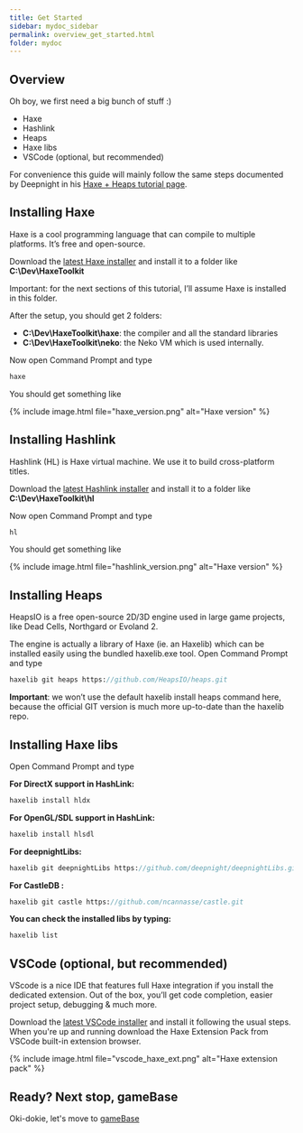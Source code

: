 ```yaml
---
title: Get Started
sidebar: mydoc_sidebar
permalink: overview_get_started.html
folder: mydoc
---
```


## Overview

Oh boy, we first need a big bunch of stuff :)

*  Haxe
*  Hashlink
*  Heaps
*  Haxe libs
*  VSCode (optional, but recommended)

For convenience this guide will mainly follow the same steps documented by Deepnight in his [Haxe + Heaps tutorial page](https://deepnight.net/tutorials/).

## Installing Haxe 
Haxe is a cool programming language that can compile to multiple platforms. It’s free and open-source.

Download the [latest Haxe installer](https://haxe.org/download/) and install it to a folder like **C:\Dev\HaxeToolkit**

Important: for the next sections of this tutorial, I’ll assume Haxe is installed in this folder.

After the setup, you should get 2 folders:

*  **C:\Dev\HaxeToolkit\haxe**: the compiler and all the standard libraries
*  **C:\Dev\HaxeToolkit\neko**: the Neko VM which is used internally.

Now open Command Prompt and type 

```haxe
haxe
```

You should get something like

{% include image.html file="haxe_version.png" alt="Haxe version" %}


## Installing Hashlink 
Hashlink (HL) is Haxe virtual machine. We use it to build cross-platform titles.

Download the [latest Hashlink installer](https://haxe.org/download/) and install it to a folder like **C:\Dev\HaxeToolkit\hl**

Now open Command Prompt and type 

```haxe
hl
```

You should get something like

{% include image.html file="hashlink_version.png" alt="Haxe version" %}

## Installing Heaps 
HeapsIO is a free open-source 2D/3D engine used in large game projects, like Dead Cells, Northgard or Evoland 2.

The engine is actually a library of Haxe (ie. an Haxelib) which can be installed easily using the bundled haxelib.exe tool.
Open Command Prompt and type 

```haxe
haxelib git heaps https://github.com/HeapsIO/heaps.git 
```

**Important**: we won’t use the default haxelib install heaps command here, because the official GIT version is much more up-to-date than the haxelib repo.

## Installing Haxe libs

Open Command Prompt and type 


**For DirectX support in HashLink:**
```haxe
haxelib install hldx
```
**For OpenGL/SDL support in HashLink:**
```haxe
haxelib install hlsdl
```
**For deepnightLibs:**
```haxe
haxelib git deepnightLibs https://github.com/deepnight/deepnightLibs.git
```
**For CastleDB :**
```haxe
haxelib git castle https://github.com/ncannasse/castle.git
```

**You can check the installed libs by typing:**
```haxe
haxelib list
```


## VSCode (optional, but recommended)

VScode is a nice IDE that features full Haxe integration if you install the dedicated extension. Out of the box, you’ll get code completion, easier project setup, debugging & much more.

Download the [latest VSCode installer](https://code.visualstudio.com/) and install it following the usual steps.
When you're up and running download the Haxe Extension Pack from VSCode built-in extension browser.

{% include image.html file="vscode_haxe_ext.png" alt="Haxe extension pack" %}


## Ready? Next stop, gameBase

Oki-dokie, let's move to [gameBase](gamebase_setup.html)